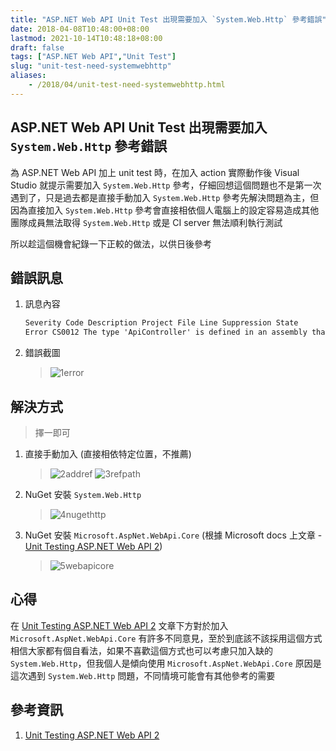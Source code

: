 ```yaml
---
title: "ASP.NET Web API Unit Test 出現需要加入 `System.Web.Http` 參考錯誤"
date: 2018-04-08T10:48:00+08:00
lastmod: 2021-10-14T10:48:18+08:00
draft: false
tags: ["ASP.NET Web API","Unit Test"]
slug: "unit-test-need-systemwebhttp"
aliases:
    - /2018/04/unit-test-need-systemwebhttp.html
---
```

## ASP.NET Web API Unit Test 出現需要加入 `System.Web.Http` 參考錯誤

為 ASP.NET Web API 加上 unit test 時，在加入 action 實際動作後 Visual Studio 就提示需要加入 `System.Web.Http` 參考，仔細回想這個問題也不是第一次遇到了，只是過去都是直接手動加入 `System.Web.Http` 參考先解決問題為主，但因為直接加入 `System.Web.Http` 參考會直接相依個人電腦上的設定容易造成其他團隊成員無法取得 `System.Web.Http` 或是 CI server 無法順利執行測試

所以趁這個機會紀錄一下正較的做法，以供日後參考

## 錯誤訊息

1. 訊息內容

    ```txt
    Severity Code Description Project File Line Suppression State
    Error CS0012 The type 'ApiController' is defined in an assembly that is not referenced. You must add a reference to assembly 'System.Web.Http, Version=5.2.3.0, Culture=neutral, PublicKeyToken=31bf3856ad364e35'. WebAPITestTests C:\Users\yowko\source\repos\WebAPITest\WebAPITestTests\Controllers\ValuesControllerTests.cs 23 Active
    ```

2. 錯誤截圖

    >![1error](https://user-images.githubusercontent.com/3851540/38285929-3769a3e0-37f5-11e8-9a10-8b723cd38fb5.png)

## 解決方式

> 擇一即可

1. 直接手動加入 (直接相依特定位置，不推薦)

    >![2addref](https://user-images.githubusercontent.com/3851540/38285930-3791f0c0-37f5-11e8-944e-7e22aa209969.png)
    >![3refpath](https://user-images.githubusercontent.com/3851540/38285931-37bc11de-37f5-11e8-8690-18329e443dd9.png)

2. NuGet 安裝 `System.Web.Http`

    >![4nugethttp](https://user-images.githubusercontent.com/3851540/38285932-37eea4fa-37f5-11e8-9080-181f4267f0ef.png)

3. NuGet 安裝 `Microsoft.AspNet.WebApi.Core` (根據 Microsoft docs 上文章 - [Unit Testing ASP.NET Web API 2](https://docs.microsoft.com/en-us/aspnet/web-api/overview/testing-and-debugging/unit-testing-with-aspnet-web-api?WT.mc_id=DOP-MVP-5002594))

    >![5webapicore](https://user-images.githubusercontent.com/3851540/38285933-38196d3e-37f5-11e8-9754-89daafc9dee4.png)

## 心得

在 [Unit Testing ASP.NET Web API 2](https://docs.microsoft.com/en-us/aspnet/web-api/overview/testing-and-debugging/unit-testing-with-aspnet-web-api?WT.mc_id=DOP-MVP-5002594) 文章下方對於加入 `Microsoft.AspNet.WebApi.Core` 有許多不同意見，至於到底該不該採用這個方式相信大家都有個自看法，如果不喜歡這個方式也可以考慮只加入缺的 `System.Web.Http`，但我個人是傾向使用  `Microsoft.AspNet.WebApi.Core` 原因是這次遇到 `System.Web.Http` 問題，不同情境可能會有其他參考的需要

## 參考資訊

1. [Unit Testing ASP.NET Web API 2](https://docs.microsoft.com/en-us/aspnet/web-api/overview/testing-and-debugging/unit-testing-with-aspnet-web-api?WT.mc_id=DOP-MVP-5002594)
